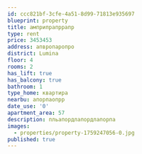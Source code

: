 ```yaml
---
id: ccc821bf-3cfe-4a51-8d99-71813e935697
blueprint: property
title: амприпрапррапр
type: rent
price: 3453453
address: апвропаропро
district: Lumina
floor: 4
rooms: 2
has_lift: true
has_balcony: true
bathroom: 1
type_home: квартира
nearbu: апорпаопрр
date_use: '0'
apartment_area: 57
description: пльапордлапордлапорпа
images:
  - properties/property-1759247056-0.jpg
published: true
---
```

